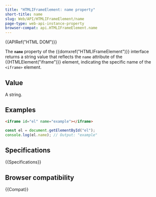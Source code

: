 ```yaml
---
title: "HTMLIFrameElement: name property"
short-title: name
slug: Web/API/HTMLIFrameElement/name
page-type: web-api-instance-property
browser-compat: api.HTMLIFrameElement.name
---
```


{{APIRef("HTML DOM")}}

The **`name`** property of the {{domxref("HTMLIFrameElement")}} interface returns a string value that reflects the `name` attribute of the {{HTMLElement("iframe")}} element, indicating the specific name of the `<iframe>` element.

## Value

A string.

## Examples

```html
<iframe id="el" name="example"></iframe>
```

```js
const el = document.getElementById("el");
console.log(el.name); // Output: "example"
```

## Specifications

{{Specifications}}

## Browser compatibility

{{Compat}}
